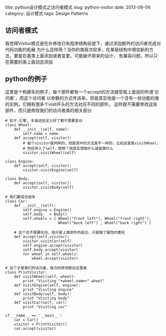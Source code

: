 title: python设计模式之访问者模式
slug: python-visitor
date: 2013-06-06
category: 设计模式
tags: Design Patterns

访问者模式
-----

我觉得Visitor模式是在补修改已有程序结构前提下，通过添加额外的访问者完成对代码功能的拓展
为什么这样用？当你的类层次较多，在某层结构中增加新的方法，要是在基类上面添加或者变更，可能破坏原来的设计，
有兼容问题，所以只在需要的类上面动态添加

python的例子
----

这里是个构建车的例子，每个部件都有一个accept的方法接受我上面说的所谓'访问者'，而这个访问者
以参数的方式传进来，但是其实他是一个含有一些功能的类的实例，它拥有很多个visit开头的方法对应不同的部件。
这样就不需要修改这些部件，而只是修改我们的访问者类的相关部分

    # 轮子,引擎, 车身这些定义好了都不需要变动
    class Wheel:
        def __init__(self, name):
            self.name = name
        def accept(self, visitor):
            # 每个visitor是同样的，但是其中的方法是不一样的，比如这里是visitWheel，
            # 然后传入了self，想想？他其实想做什么就能做什么
            visitor.visitWheel(self)
    
    class Engine:
        def accept(self, visitor):
            visitor.visitEngine(self)
    
    class Body:
        def accept(self, visitor):
            visitor.visitBody(self)
    
    # 我们要组合成车
    class Car:
        def __init__(self):
            self.engine = Engine()
            self.body   = Body()
            self.wheels = [ Wheel("front left"), Wheel("front right"),
                            Wheel("back left") , Wheel("back right") ]

        # 这个也不需要在动，他只是上面部件的组合，只是做了属性的委托
        def accept(self,visitor):
            visitor.visitCar(self)
            self.engine.accept(visitor)
            self.body.accept(visitor)
            for wheel in self.wheels:
                wheel.accept(visitor)
    
    # 这个才是我们的访问者，每次的修改都在这里面
    class PrintVisitor:
        def visitWheel(self, wheel):
            print "Visiting "+wheel.name+" wheel"
        def visitEngine(self, engine):
            print "Visiting engine"
        def visitBody(self, body):
            print "Visiting body"
        def visitCar(self, car):
            print "Visiting car"

    if __name__ == '__main__':
        car = Car()
        visitor = PrintVisitor()
        car.accept(visitor)

